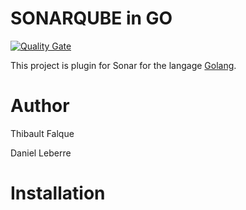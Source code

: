 # SONARQUBE in GO 
[![Quality Gate](https://forge.univ-artois.fr/sonar/api/badges/gate?key=fr.univartois:sonar-golang-plugin)](https://forge.univ-artois.fr/sonar/dashboard/index/fr.univartois:sonar-golang-plugin)

This project is plugin for Sonar for the langage [Golang](https://golang.org/). 

# Author

Thibault Falque
 
Daniel Leberre


# Installation 

